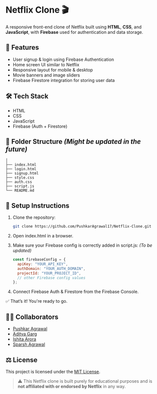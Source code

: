 # Netflix Clone 🎬

A responsive front-end clone of Netflix built using **HTML**, **CSS**, and **JavaScript**, with **Firebase** used for authentication and data storage.

## 🚀 Features

- User signup & login using Firebase Authentication
- Home screen UI similar to Netflix
- Responsive layout for mobile & desktop
- Movie banners and image sliders
- Firebase Firestore integration for storing user data

## 🛠️ Tech Stack

- HTML
- CSS
- JavaScript
- Firebase (Auth + Firestore)

## 📁 Folder Structure  _(Might be updated in the future)_

   ```/Netflix-Clone
   │
   ├── index.html
   ├── login.html
   ├── signup.html
   ├── style.css
   ├── auth.css
   ├── script.js
   └── README.md
```


## 🧰 Setup Instructions

1. Clone the repository:
   ```bash
   git clone https://github.com/PushkarAgrawal17/Netflix-Clone.git
   ```

2. Open index.html in a browser.

3. Make sure your Firebase config is correctly added in script.js: _(To be updated)_
    ```js
    const firebaseConfig = {
      apiKey: "YOUR_API_KEY",
      authDomain: "YOUR_AUTH_DOMAIN",
      projectId: "YOUR_PROJECT_ID",
      // other Firebase config values
    };
    ```

4. Connect Firebase Auth & Firestore from the Firebase Console.

✅ That’s it! You're ready to go.


## 🧑‍💻 Collaborators

- [Pushkar Agrawal](https://github.com/PushkarAgrawal17)
- [Aditya Garg](https://github.com/AdiiGarg)
- [Ishita Arora](https://github.com/er-ishita)
- [Sparsh Agrawal](https://github.com/SparshAgrawal64)


## ⚖️ License

This project is licensed under the [MIT License](./LICENSE).

> ⚠️ This Netflix clone is built purely for educational purposes and is **not affiliated with or endorsed by Netflix** in any way.
